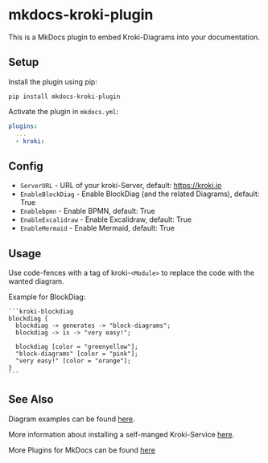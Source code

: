 # mkdocs-kroki-plugin

This is a MkDocs plugin to embed Kroki-Diagrams into your documentation.

## Setup

Install the plugin using pip:

`pip install mkdocs-kroki-plugin`

Activate the plugin in `mkdocs.yml`:
```yaml
plugins:
  ...
  - kroki:
```

## Config

* `ServerURL` - URL of your kroki-Server, default: https://kroki.io
* `EnableBlockDiag` - Enable BlockDiag (and the related Diagrams), default: True
* `Enablebpmn` - Enable BPMN, default: True
* `EnableExcalidraw` - Enable Excalidraw, default: True
* `EnableMermaid` - Enable Mermaid, default: True

## Usage

Use code-fences with a tag of kroki-`<Module>` to replace the code with the wanted diagram.

Example for BlockDiag:

    ```kroki-blockdiag
    blockdiag {
      blockdiag -> generates -> "block-diagrams";
      blockdiag -> is -> "very easy!";

      blockdiag [color = "greenyellow"];
      "block-diagrams" [color = "pink"];
      "very easy!" [color = "orange"];
    }
    ```

## See Also

Diagram examples can be found [here](https://kroki.io/examples.html).

More information about installing a self-manged Kroki-Service [here](https://docs.kroki.io/kroki/setup/install/).

More Plugins for MkDocs can be found [here](http://www.mkdocs.org/user-guide/plugins/)